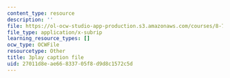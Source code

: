 ```yaml
---
content_type: resource
description: ''
file: https://ol-ocw-studio-app-production.s3.amazonaws.com/courses/8-701-introduction-to-nuclear-and-particle-physics-fall-2020/27011d8eae66833705f8d9d8c1572c5d_J6L9uQ-IO90.srt
file_type: application/x-subrip
learning_resource_types: []
ocw_type: OCWFile
resourcetype: Other
title: 3play caption file
uid: 27011d8e-ae66-8337-05f8-d9d8c1572c5d
---
```

